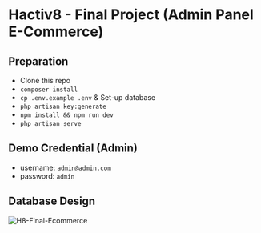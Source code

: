 # Hactiv8 - Final Project (Admin Panel E-Commerce)

## Preparation
- Clone this repo
- `composer install`
- `cp .env.example .env` & Set-up database
- `php artisan key:generate`
- `npm install && npm run dev`
- `php artisan serve`

## Demo Credential (Admin)
- username: `admin@admin.com`
- password: `admin`

## Database Design
![H8-Final-Ecommerce](https://user-images.githubusercontent.com/26916086/141052155-36854a1a-8c66-45dd-ba4f-3b910b32d2cc.jpg)

